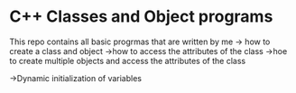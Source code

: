 # C++ Classes and Object programs
This repo contains all basic progrmas that are written by me
-> how to create a class and object
->how to access the attributes of the class
->hoe to create multiple objects and access the attributes of the class

->Dynamic initialization of variables 
